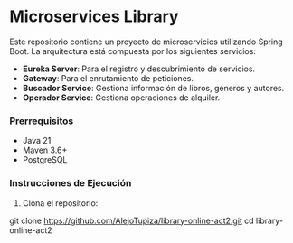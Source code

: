 # Microservices Library

Este repositorio contiene un proyecto de microservicios utilizando Spring Boot. La arquitectura está compuesta por los siguientes servicios:

- **Eureka Server**: Para el registro y descubrimiento de servicios.
- **Gateway**: Para el enrutamiento de peticiones.
- **Buscador Service**: Gestiona información de libros, géneros y autores.
- **Operador Service**: Gestiona operaciones de alquiler.

### Prerrequisitos

- Java 21
- Maven 3.6+
- PostgreSQL

### Instrucciones de Ejecución

1. Clona el repositorio:

git clone https://github.com/AlejoTupiza/library-online-act2.git
cd library-online-act2
